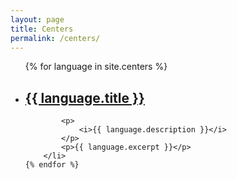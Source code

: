 ```yaml
---
layout: page
title: Centers
permalink: /centers/
---
```


<ul>
    {% for language in site.centers %}
        <li>
            <h2>
                <a href="{{ language.url | relative_url }}">
                    {{ language.title }}
                </a>
            </h2>

            <p>
                <i>{{ language.description }}</i>
            </p>
            <p>{{ language.excerpt }}</p>
        </li>
    {% endfor %}
</ul>